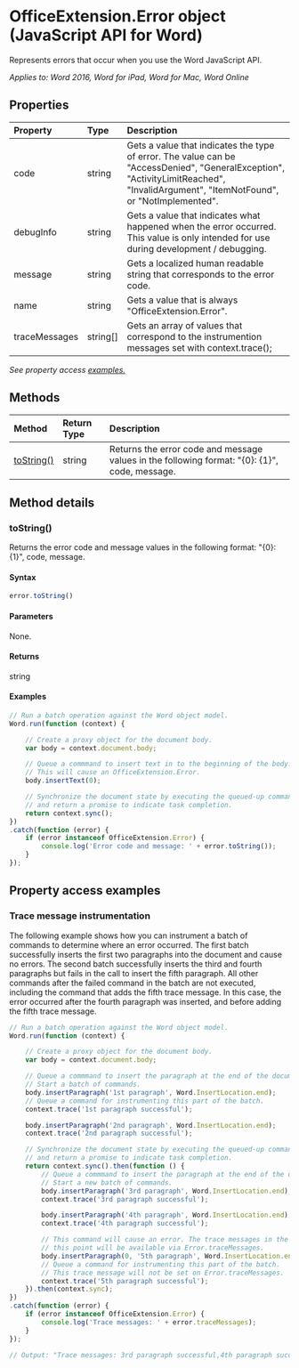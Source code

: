 # OfficeExtension.Error object (JavaScript API for Word)

Represents errors that occur when you use the Word JavaScript API.

_Applies to: Word 2016, Word for iPad, Word for Mac, Word Online_

## Properties
| Property	   | Type	|Description
|:---------------|:--------|:----------|
|code|string|Gets a value that indicates the type of error. The value can be "AccessDenied", "GeneralException", "ActivityLimitReached", "InvalidArgument", "ItemNotFound", or "NotImplemented". <!-- Values come from OfficeExtension.Error and Word.ErrorCodes. -->|
|debugInfo|string|Gets a value that indicates what happened when the error occurred. This value is only intended for use during development / debugging.  |
|message |string| Gets a localized human readable string that corresponds to the error code.|
|name |string| Gets a value that is always "OfficeExtension.Error". |
|traceMessages |string[]| Gets an array of values that correspond to the instrumention messages set with context.trace(); |

_See property access [examples.](#property-access-examples)_

## Methods

| Method		   | Return Type	|Description|
|:---------------|:--------|:----------|
|[toString()](#tostring)|string|Returns the error code and message values in the following format: "{0}: {1}", code, message.|

## Method details

### toString()
Returns the error code and message values in the following format: "{0}: {1}", code, message.

#### Syntax
```js
error.toString()
```

#### Parameters
None.

#### Returns
string

#### Examples
```js
// Run a batch operation against the Word object model.
Word.run(function (context) {

	// Create a proxy object for the document body.
	var body = context.document.body;

	// Queue a commmand to insert text in to the beginning of the body.
    // This will cause an OfficeExtension.Error.
	body.insertText(0);

	// Synchronize the document state by executing the queued-up commands,
	// and return a promise to indicate task completion.
	return context.sync();
})
.catch(function (error) {
	if (error instanceof OfficeExtension.Error) {
		console.log('Error code and message: ' + error.toString());
	}
});

```

## Property access examples

### Trace message instrumentation

The following example shows how you can instrument a batch of commands to determine where an error occurred. The first batch successfully inserts the first two paragraphs into the document and cause no errors. The second batch successfully inserts the third and fourth paragraphs but fails in the call to insert the fifth paragraph. All other commands after the failed command in the batch are not executed, including the command that adds the fifth trace message. In this case, the error occurred after the fourth paragraph was inserted, and before adding the fifth trace message.

```js
// Run a batch operation against the Word object model.
Word.run(function (context) {

	// Create a proxy object for the document body.
	var body = context.document.body;

	// Queue a commmand to insert the paragraph at the end of the document body.
    // Start a batch of commands.
	body.insertParagraph('1st paragraph', Word.InsertLocation.end);
	// Queue a command for instrumenting this part of the batch.
	context.trace('1st paragraph successful');

	body.insertParagraph('2nd paragraph', Word.InsertLocation.end);
	context.trace('2nd paragraph successful');

	// Synchronize the document state by executing the queued-up commands,
	// and return a promise to indicate task completion.
	return context.sync().then(function () {
		// Queue a commmand to insert the paragraph at the end of the document body.
        // Start a new batch of commands.
		body.insertParagraph('3rd paragraph', Word.InsertLocation.end);
		context.trace('3rd paragraph successful');

		body.insertParagraph('4th paragraph', Word.InsertLocation.end);
		context.trace('4th paragraph successful');

		// This command will cause an error. The trace messages in the queue up to
        // this point will be available via Error.traceMessages.
		body.insertParagraph(0, '5th paragraph', Word.InsertLocation.end);
		// Queue a command for instrumenting this part of the batch.
        // This trace message will not be set on Error.traceMessages.
		context.trace('5th paragraph successful');
	}).then(context.sync);
})
.catch(function (error) {
	if (error instanceof OfficeExtension.Error) {
		console.log('Trace messages: ' + error.traceMessages);
	}
});

// Output: "Trace messages: 3rd paragraph successful,4th paragraph successful"

```
